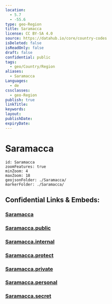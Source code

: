 ```yaml
---
location:
  - 5.7
  - -55.6
type: geo-Region
title: Saramacca
license: CC BY-SA 4.0
source: https://datahub.io/core/country-codes
isDeleted: false
isReadOnly: false
draft: false
confidential: public
tags:
  - geo/Country/Region
aliases:
  - Saramacca
Languages:
  - de
cssclasses:
  - geo-Region
publish: true
linkTitle:
keywords:
layout:
publishDate:
expiryDate:
---
```


# Saramacca

```leaflet
id: Saramacca
zoomFeatures: true 
minZoom: 4 
maxZoom: 18
geojsonFolder: ./Saramacca/
markerFolder: ./Saramacca/
```


## Confidential Links & Embeds: 

### [Saramacca](/_Standards/Earth/Continent/America~South/Suriname/Districts~Suriname/Saramacca.md) 

### [Saramacca.public](/_public/Earth/Continent/America~South/Suriname/Districts~Suriname/Saramacca.public.md) 

### [Saramacca.internal](/_internal/Earth/Continent/America~South/Suriname/Districts~Suriname/Saramacca.internal.md) 

### [Saramacca.protect](/_protect/Earth/Continent/America~South/Suriname/Districts~Suriname/Saramacca.protect.md) 

### [Saramacca.private](/_private/Earth/Continent/America~South/Suriname/Districts~Suriname/Saramacca.private.md) 

### [Saramacca.personal](/_personal/Earth/Continent/America~South/Suriname/Districts~Suriname/Saramacca.personal.md) 

### [Saramacca.secret](/_secret/Earth/Continent/America~South/Suriname/Districts~Suriname/Saramacca.secret.md)

